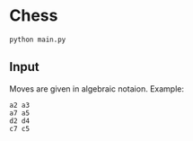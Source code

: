 # Chess

```
python main.py
```

## Input

Moves are given in algebraic notaion. Example:
```
a2 a3
a7 a5
d2 d4
c7 c5

```
